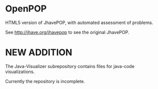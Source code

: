 OpenPOP
=======

HTML5 version of JhavePOP, with automated assessment of problems.

See http://jhave.org/jhavepop to see the original JhavePOP.

NEW ADDITION
============

The Java-Visualizer subrepository contains files for java-code visualizations. 

Currently the repository is incomplete. 

